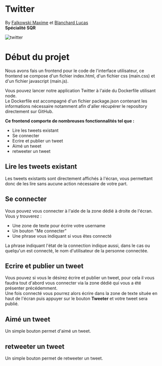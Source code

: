 # Twitter

By [Falkowski Maxime](https://github.com/FLKprod) et [Blanchard Lucas](https://github.com/lucas-b700)  
**Spécialité SQR**  

![twitter](https://reseau-morphee.fr/wp-content/uploads/2022/09/Twitter-logo.png)

# Début du projet

Nous avons fais un frontend pour le code de l'interface utilisateur, ce frontend se compose d'un fichier index.html, d'un fichier css (main.css) et d'un fichier javascript (main.js).  
  
Vous pouvez lancer notre application Twitter à l'aide du Dockerfile utilisant node.  
Le Dockerfile est accompagné d'un fichier package.json contenant les informations nécessaire notamment afin d'aller récupérer le repository directement sur GitHub.  
  
**Ce frontend comporte de nombreuses fonctionnalités tel que :**  
* Lire les tweets existant
* Se connecter 
* Ecrire et publier un tweet
* Aimé un tweet
* retweeter un tweet
  
## Lire les tweets existant
Les tweets existants sont directement affichés à l'écran, vous permettant donc de les lire sans aucune action nécessaire de votre part.  
## Se connecter
Vous pouvez vous connecter à l'aide de la zone dédié à droite de l'écran.  
Vous y trouverez :  
* Une zone de texte pour écrire votre username
* Un bouton "Me connecter"
* Une phrase vous indiquant si vous êtes connecté
  
La phrase indiquant l'état de la connection indique aussi, dans le cas ou quelqu'un est connecté, le nom d'utilisateur de la personne connectée.

## Ecrire et publier un tweet
Vous pouvez si vous le désirez écrire et publier un tweet, pour cela il vous faudra tout d'abord vous connecter via la zone dédié qui vous a été présenter précédemment.  
Une fois connecté vous pourrez alors écrire dans la zone de texte située en haut de l'écran puis appuyer sur le bouton **Tweeter** et votre tweet sera publié.
## Aimé un tweet
Un simple bouton permet d'aimé un tweet.
## retweeter un tweet
Un simple bouton permet de retweeter un tweet.
